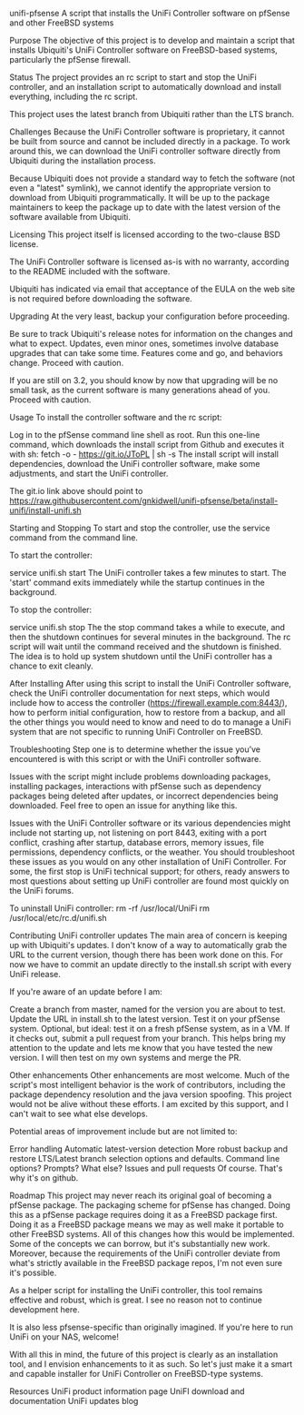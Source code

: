 
unifi-pfsense
A script that installs the UniFi Controller software on pfSense and other FreeBSD systems

Purpose
The objective of this project is to develop and maintain a script that installs Ubiquiti's UniFi Controller software on FreeBSD-based systems, particularly the pfSense firewall.

Status
The project provides an rc script to start and stop the UniFi controller, and an installation script to automatically download and install everything, including the rc script.

This project uses the latest branch from Ubiquiti rather than the LTS branch.

Challenges
Because the UniFi Controller software is proprietary, it cannot be built from source and cannot be included directly in a package. To work around this, we can download the UniFi controller software directly from Ubiquiti during the installation process.

Because Ubiquiti does not provide a standard way to fetch the software (not even a "latest" symlink), we cannot identify the appropriate version to download from Ubiquiti programmatically. It will be up to the package maintainers to keep the package up to date with the latest version of the software available from Ubiquiti.

Licensing
This project itself is licensed according to the two-clause BSD license.

The UniFi Controller software is licensed as-is with no warranty, according to the README included with the software.

Ubiquiti has indicated via email that acceptance of the EULA on the web site is not required before downloading the software.

Upgrading
At the very least, backup your configuration before proceeding.

Be sure to track Ubiquiti's release notes for information on the changes and what to expect. Updates, even minor ones, sometimes involve database upgrades that can take some time. Features come and go, and behaviors change. Proceed with caution.

If you are still on 3.2, you should know by now that upgrading will be no small task, as the current software is many generations ahead of you. Proceed with caution.

Usage
To install the controller software and the rc script:

Log in to the pfSense command line shell as root.
Run this one-line command, which downloads the install script from Github and executes it with sh:
  fetch -o - https://git.io/JToPL | sh -s
The install script will install dependencies, download the UniFi controller software, make some adjustments, and start the UniFi controller.

The git.io link above should point to https://raw.githubusercontent.com/gnkidwell/unifi-pfsense/beta/install-unifi/install-unifi.sh

Starting and Stopping
To start and stop the controller, use the service command from the command line.

To start the controller:

  service unifi.sh start
The UniFi controller takes a few minutes to start. The 'start' command exits immediately while the startup continues in the background.

To stop the controller:

  service unifi.sh stop
The the stop command takes a while to execute, and then the shutdown continues for several minutes in the background. The rc script will wait until the command received and the shutdown is finished. The idea is to hold up system shutdown until the UniFi controller has a chance to exit cleanly.

After Installing
After using this script to install the UniFi Controller software, check the UniFi controller documentation for next steps, which would include how to access the controller (https://firewall.example.com:8443/), how to perform initial configuration, how to restore from a backup, and all the other things you would need to know and need to do to manage a UniFi system that are not specific to running UniFi Controller on FreeBSD.

Troubleshooting
Step one is to determine whether the issue you’ve encountered is with this script or with the UniFi controller software.

Issues with the script might include problems downloading packages, installing packages, interactions with pfSense such as dependency packages being deleted after updates, or incorrect dependencies being downloaded. Feel free to open an issue for anything like this.

Issues with the UniFi Controller software or its various dependencies might include not starting up, not listening on port 8443, exiting with a port conflict, crashing after startup, database errors, memory issues, file permissions, dependency conflicts, or the weather. You should troubleshoot these issues as you would on any other installation of UniFi Controller. For some, the first stop is UniFi technical support; for others, ready answers to most questions about setting up UniFi controller are found most quickly on the UniFi forums.

To uninstall UniFi controller:
rm -rf /usr/local/UniFi rm /usr/local/etc/rc.d/unifi.sh

Contributing
UniFi controller updates
The main area of concern is keeping up with Ubiquiti's updates. I don't know of a way to automatically grab the URL to the current version, though there has been work done on this. For now we have to commit an update directly to the install.sh script with every UniFi release.

If you're aware of an update before I am:

Create a branch from master, named for the version you are about to test.
Update the URL in install.sh to the latest version.
Test it on your pfSense system.
Optional, but ideal: test it on a fresh pfSense system, as in a VM.
If it checks out, submit a pull request from your branch. This helps bring my attention to the update and lets me know that you have tested the new version.
I will then test on my own systems and merge the PR.

Other enhancements
Other enhancements are most welcome. Much of the script's most intelligent behavior is the work of contributors, including the package dependency resolution and the java version spoofing. This project would not be alive without these efforts. I am excited by this support, and I can't wait to see what else develops.

Potential areas of improvement include but are not limited to:

Error handling
Automatic latest-version detection
More robust backup and restore
LTS/Latest branch selection options and defaults. Command line options? Prompts?
What else?
Issues and pull requests
Of course. That's why it's on github.

Roadmap
This project may never reach its original goal of becoming a pfSense package. The packaging scheme for pfSense has changed. Doing this as a pfSense package requires doing it as a FreeBSD package first. Doing it as a FreeBSD package means we may as well make it portable to other FreeBSD systems. All of this changes how this would be implemented. Some of the concepts we can borrow, but it's substantially new work. Moreover, because the requirements of the UniFi controller deviate from what's strictly available in the FreeBSD package repos, I'm not even sure it's possible.

As a helper script for installing the UniFi controller, this tool remains effective and robust, which is great. I see no reason not to continue development here.

It is also less pfsense-specific than originally imagined. If you're here to run UniFi on your NAS, welcome!

With all this in mind, the future of this project is clearly as an installation tool, and I envision enhancements to it as such. So let's just make it a smart and capable installer for UniFi Controller on FreeBSD-type systems.

Resources
UniFi product information page
UniFI download and documentation
UniFi updates blog
